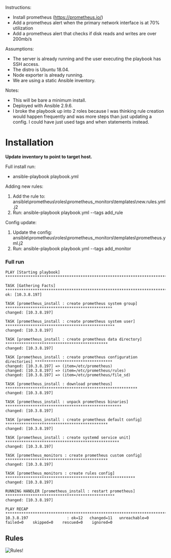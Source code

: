 Instructions:
- Install prometheus (https://prometheus.io/)
- Add a prometheus alert when the primary network interface is at 70% utilization
- Add a prometheus alert that checks if disk reads and writes are over 200mb/s

Assumptions:
- The server is already running and the user executing the playbook has SSH access.
- The distro is Ubuntu 18.04.
- Node exporter is already running.
- We are using a static Ansible inventory.

Notes:
- This will be bare a minimum install.
- Deployed with Ansible 2.9.6.
- I broke the playbook up into 2 roles because I was thinking rule creation would happen frequently and was more steps than just updating a config. I could have just used tags and when statements instead.

# Installation

**Update inventory to point to target host.**

Full install run:
- ansible-playbook playbook.yml

Adding new rules:
1. Add the rule to: ansible\prometheus\roles\prometheus_monitors\templates\new.rules.yml.j2
2.  Run: ansible-playbook playbook.yml --tags add_rule

Config update:
1. Update the config: ansible\prometheus\roles\prometheus_monitors\templates\prometheus.yml.j2
2. Run: ansible-playbook playbook.yml --tags add_monitor

### Full run
```
PLAY [Starting playbook] *********************************************************************************

TASK [Gathering Facts] ***********************************************************************************
ok: [10.3.8.197]

TASK [prometheus_install : create prometheus system group] ***********************************************
changed: [10.3.8.197]

TASK [prometheus_install : create prometheus system user] ************************************************
changed: [10.3.8.197]

TASK [prometheus_install : create prometheus data directory] *********************************************
changed: [10.3.8.197]

TASK [prometheus_install : create prometheus configuration directories] **********************************
changed: [10.3.8.197] => (item=/etc/prometheus)
changed: [10.3.8.197] => (item=/etc/prometheus/rules)
changed: [10.3.8.197] => (item=/etc/prometheus/file_sd)

TASK [prometheus_install : download prometheus] **********************************************************
changed: [10.3.8.197]

TASK [prometheus_install : unpack prometheus binaries] ***************************************************
changed: [10.3.8.197]

TASK [prometheus_install : create prometheus default config] *********************************************
changed: [10.3.8.197]

TASK [prometheus_install : create systemd service unit] **************************************************
changed: [10.3.8.197]

TASK [prometheus_monitors : create prometheus custom config] *********************************************
changed: [10.3.8.197]

TASK [prometheus_monitors : create rules config] *********************************************************
changed: [10.3.8.197]

RUNNING HANDLER [prometheus_install : restart prometheus] ************************************************
changed: [10.3.8.197]

PLAY RECAP ***********************************************************************************************
10.3.8.197                 : ok=12   changed=11   unreachable=0    failed=0    skipped=0    rescued=0    ignored=0
```

## Rules

![Rules!](https://user-images.githubusercontent.com/43687006/152647985-d862d913-985a-4f1c-ad73-d3228cc3af23.png)
